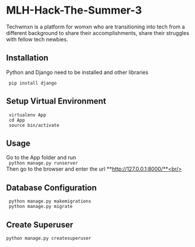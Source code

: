 # MLH-Hack-The-Summer-3
Techwmxn is a platform for womxn who are transitioning into tech from a different background to share their accomplishments, share their struggles with fellow tech newbies.
## Installation<br/>
Python and Django need to be installed and other libraries<br/>

``` pip install django```<br/>


## Setup Virtual Environment
``` virtualenv App```<br/>
``` cd App```<br/>
``` source bin/activate```<br/>

## Usage<br/>
Go to the App folder and run<br/>
``` python manage.py runserver```<br/>
Then go to the browser and enter the url **http://127.0.0.1:8000/**<br/>

## Database Configuration<br/>
``` python manage.py makemigrations```<br/>
``` python manage.py migrate```<br/>

## Create Superuser<br/>
```python manage.py createsuperuser```

